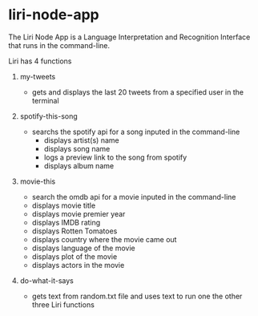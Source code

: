 # liri-node-app

The Liri Node App is a Language Interpretation and Recognition Interface that runs in the command-line.

Liri has 4 functions
1. my-tweets
    - gets and displays the last 20 tweets from a specified user in the terminal

2. spotify-this-song
    - searchs the spotify api for a song inputed in the command-line
        - displays artist(s) name
        - displays song name
        - logs a preview link to the song from spotify
        - displays album name

3. movie-this
    - search the omdb api for a movie inputed in the command-line
     - displays movie title
     - displays movie premier year
     - displays IMDB rating
     - displays Rotten Tomatoes
     - displays country where the movie came out
     - displays language of the movie
     - displays plot of the movie
     - displays actors in the movie

4. do-what-it-says
    - gets text from random.txt file and uses text to run one the other three Liri functions
